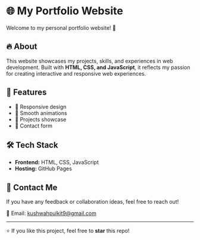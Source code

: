 # 🌐 My Portfolio Website

Welcome to my personal portfolio website! 🚀  

## 🔥 About  
This website showcases my projects, skills, and experiences in web development. Built with **HTML, CSS, and JavaScript**, it reflects my passion for creating interactive and responsive web experiences.

## 📌 Features  
- 🔹 Responsive design  
- 🔹 Smooth animations  
- 🔹 Projects showcase  
- 🔹 Contact form  
  

## 🛠️ Tech Stack  
- **Frontend:** HTML, CSS, JavaScript  
- **Hosting:** GitHub Pages  

## 📩 Contact Me  
If you have any feedback or collaboration ideas, feel free to reach out!  

📧 Email: kushwahpulkit9@gmail.com   

---

⭐ If you like this project, feel free to **star** this repo!  
